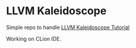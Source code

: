 # LLVM Kaleidoscope

Simple repo to handle [LLVM Kaleidoscope Tutorial](https://llvm.org/docs/tutorial/index.html#kaleidoscope-implementing-a-language-with-llvm)

Working on CLion IDE.
